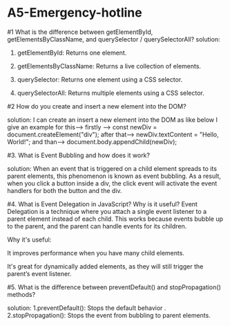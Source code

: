 # A5-Emergency-hotline
#1 What is the difference between getElementById, getElementsByClassName, and querySelector / querySelectorAll?
solution:
1. getElementById: Returns one element.

2. getElementsByClassName: Returns a live collection of elements.

3. querySelector: Returns one element using a CSS selector.

4. querySelectorAll: Returns multiple elements using a CSS selector.

#2 How do you create and insert a new element into the DOM?

solution: I can create an insert a new element into the DOM as like below I give an example for this--> 
firstly -->  const newDiv = document.createElement("div");
after that-->  newDiv.textContent = "Hello, World!";
and than-->  document.body.appendChild(newDiv);

#3. What is Event Bubbling and how does it work?

solution: When an event that is triggered on a child element spreads to its parent elements, this phenomenon is known as event bubbling.  As a result, when you click a button inside a div, the click event will activate the event handlers for both the button and the div.

#4. What is Event Delegation in JavaScript? Why is it useful?
Event Delegation is a technique where you attach a single event listener to a parent element instead of each child. This works because events bubble up to the parent, and the parent can handle events for its children.

Why it's useful:

It improves performance when you have many child elements.

It's great for dynamically added elements, as they will still trigger the parent’s event listener.

#5. What is the difference between preventDefault() and stopPropagation() methods?

solution:
1.preventDefault(): Stops the default behavior .
2.stopPropagation(): Stops the event from bubbling to parent elements.


